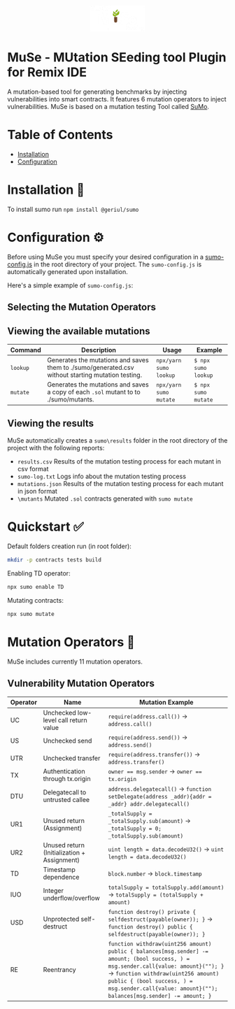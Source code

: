 <div style="text-align:center">
<img src="MuSe-Remix-Plugin/public/logo.png" alt="MuSe logo" style="width:25%;"/>
</div>

# MuSe - MUtation SEeding tool Plugin for Remix IDE
A mutation-based tool for generating benchmarks by injecting vulnerabilities into smart contracts. It features 6 mutation operators to inject vulnerabilities.
MuSe is based on a mutation testing Tool called [SuMo](https://github.com/MorenaBarboni/SuMo-SOlidity-MUtator).


# Table of Contents
* [Installation](https://github.com/GerardoIuliano/SuMo-SOlidity-MUtator#installation)
* [Configuration](https://github.com/GerardoIuliano/SuMo-SOlidity-MUtator#configuration-)



# Installation 🔌

To install sumo run ```npm install @geriul/sumo```

# Configuration ⚙️
Before using MuSe you must specify your desired configuration in a [sumo-config.js](https://github.com/GerardoIuliano/SuMo-SOlidity-MUtator/blob/master/src/sumo-config.js) in the root directory of your project. The ```sumo-config.js``` is automatically generated upon installation.

Here's a simple example of ```sumo-config.js```:


## Selecting the Mutation Operators

## Viewing the available mutations

| Command       | Description                        | Usage                    | Example                             |
|---------------|------------------------------------|--------------------------|-------------------------------------|
| `lookup`    | Generates the mutations and saves them to ./sumo/generated.csv without starting mutation testing. | `npx/yarn sumo lookup` | `$ npx sumo lookup` |
| `mutate`    | Generates the mutations and saves a copy of each `.sol` mutant to  to ./sumo/mutants. | `npx/yarn sumo mutate` | `$ npx sumo mutate` |


## Viewing the results
MuSe automatically creates a ```sumo\results``` folder in the root directory of the project with the following reports: <br/>
* ```results.csv``` Results of the mutation testing process for each mutant in csv format
* ```sumo-log.txt``` Logs info about the mutation testing process
* ```mutations.json``` Results of the mutation testing process for each mutant in json format
* ```\mutants``` Mutated ```.sol``` contracts generated with ```sumo mutate```


# Quickstart ✅
Default folders creation run (in root folder):
```bash
mkdir -p contracts tests build
```
Enabling TD operator:
```bash
npx sumo enable TD
```
Mutating contracts:
```bash
npx sumo mutate
```

##


# Mutation Operators 👾

MuSe includes currently 11 mutation operators.

## Vulnerability Mutation Operators

| Operator | Name                                       | Mutation Example                                                                                                                                                                                                                                                                       |
|----------|--------------------------------------------|----------------------------------------------------------------------------------------------------------------------------------------------------------------------------------------------------------------------------------------------------------------------------------------|
| UC       | Unchecked low-level call return value      | ```require(address.call())``` &rarr; ```address.call()```                                                                                                                                                                                                                              |
| US       | Unchecked send                             | ```require(address.send())``` &rarr; ```address.send()```                                                                                                                                                                                                                              |
| UTR      | Unchecked transfer                         | ```require(address.transfer())``` &rarr; ```address.transfer()```                                                                                                                                                                                                                      |
| TX       | Authentication through tx.origin           | ```owner == msg.sender```     &rarr; ```owner == tx.origin```                                                                                                                                                                                                                          |
| DTU      | Delegatecall to untrusted callee           | ```address.delegatecall()``` &rarr; ```function setDelegate(address _addr){addr = _addr} addr.delegatecall()```                                                                                                                                                                        |
| UR1      | Unused return (Assignment)                 | ```_totalSupply = _totalSupply.sub(amount)``` &rarr; ```_totalSupply = 0; _totalSupply.sub(amount)```                                                                                                                                                                                  |
| UR2      | Unused return (Initialization + Assignment)| ```uint length = data.decodeU32()``` &rarr; ```uint length = data.decodeU32()```                                                                                                                                                                                                       |
| TD       | Timestamp dependence                       | ```block.number``` &rarr; ```block.timestamp```                                                                                                                                                                                                                                        |
| IUO      | Integer underflow/overflow                 | ```totalSupply = totalSupply.add(amount)``` &rarr; ```totalSupply = (totalSupply + amount)```                                                                                                                                                                                          |
| USD      | Unprotected self-destruct                  | ```function destroy() private { selfdestruct(payable(owner)); }``` &rarr; ```function destroy() public { selfdestruct(payable(owner)); }```                                                                                                                                            |
| RE       | Reentrancy                                 | ```function withdraw(uint256 amount) public { balances[msg.sender] -= amount; (bool success, ) = msg.sender.call{value: amount}(""); }``` &rarr; ```function withdraw(uint256 amount) public { (bool success, ) = msg.sender.call{value: amount}(""); balances[msg.sender] -= amount; }``` |

